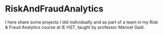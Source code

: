 # RiskAndFraudAnalytics
I here share some projects I did individually and as part of a team in my Risk &amp; Fraud Analytics course at IE HST, taught by professor Manoel Gadi.
